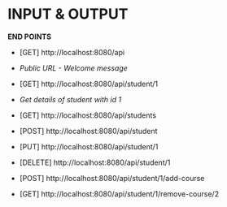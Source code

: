 INPUT & OUTPUT
==============

**END POINTS**

- [GET] http://localhost:8080/api
- 
    *Public URL - Welcome message*
    
- [GET] http://localhost:8080/api/student/1
- 
    *Get details of student with id 1*
    
- [GET] http://localhost:8080/api/students
- [POST] http://localhost:8080/api/student
- [PUT] http://localhost:8080/api/student/1
- [DELETE] http://localhost:8080/api/student/1
- [POST] http://localhost:8080/api/student/1/add-course
- [GET] http://localhost:8080/api/student/1/remove-course/2

